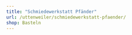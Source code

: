 ```yaml
---
title: "Schmiedewerkstatt Pfänder"
url: /uttenweiler/schmiedewerkstatt-pfaender/
shop: Basteln
---
```

